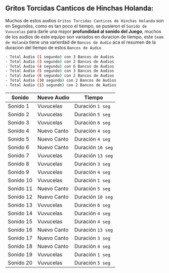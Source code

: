 ## Gritos Torcidas Canticos de Hinchas Holanda:
Muchos de estos audios `Gritos Torcidas Canticos de Hinchas Holanda` son en Segundos, como es tan poco el tiempo, se pusieron el `Sonido de Vuvucelas` para darle una mayor **profundidad al sonido del Juego**, muchos de los audios de este equipo son variados en duracion de tiempo, este `team de Holanda` tiene una varierdad de `Bancos de Audio` aca el resumen de la duracion del tiempo de estos `Bancos de Audio`

```sh
- Total Audio (1 segundo) con 3 Bancos de Audios
- Total Audio (3 segundo) con 2 Bancos de Audios
- Total Audio (4 segundo) con 6 Bancos de Audios
- Total Audio (5 segundo) con 3 Bancos de Audios
- Total Audio (6 segundo) con 2 Bancos de Audios
- Total Audio (10 segundo) con 2 Bancos de Audios
- Total Audio (13 segundo) con 2 Bancos de Audios
```

| Sonido     | Nuevo Audio | Tiempo  |
| ---------- | ---------- | ---------- |
| Sonido 1| Vuvucelas   | Duración `1 seg`   |
| Sonido 2| Vuvucelas | Duración `5 seg`  |
| Sonido 3 | Vuvucelas | Duración `6 seg`   |
| Sonido 4| Nuevo Canto | Duración `4 seg`  |
| Sonido 5| Nuevo Canto | Duración `4 seg`   |
| Sonido 6| Nuevo Canto | Duración `10 seg`  |
| Sonido 7| Vuvucelas | Duración `13 seg`   |
| Sonido 8| Vuvucelas | Duración `3 seg`  |
| Sonido 9 | Vuvucelas | Duración `4 seg`   |
| Sonido 10| Vuvucelas  | Duración `1 seg`  |
| Sonido 11| Nuevo Canto   | Duración `5 seg`   |
| Sonido 12 | Nuevo Canto | Duración `10 seg`  |
| Sonido 13| Vuvucelas | Duración `6 seg`   |
| Sonido 14| Vuvucelas | Duración `4 seg`  |
| Sonido 15| Vuvucelas | Duración `4 seg`   |
| Sonido 16| Nuevo Canto | Duración `13 seg`  |
| Sonido 17| Nuevo Canto | Duración `3 seg`   |
| Sonido 18| Nuevo Canto  | Duración `4 seg`  |
| Sonido 19| Vuvucelas | Duración `1 seg`   |
| Sonido 20| Vuvucelas | Duración `5 seg`  |
